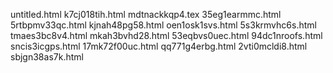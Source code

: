 untitled.html
k7cj018tih.html
mdtnackkqp4.tex
35eg1earmmc.html
5rtbpmv33qc.html
kjnah48pg58.html
oen1osk1svs.html
5s3krmvhc6s.html
tmaes3bc8v4.html
mkah3bvhd28.html
53eqbvs0uec.html
94dc1nroofs.html
sncis3icgps.html
17mk72f00uc.html
qq771g4erbg.html
2vti0mcldi8.html
sbjgn38as7k.html